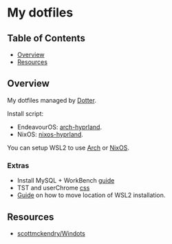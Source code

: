 # My dotfiles

## **Table of Contents**

- [Overview](#overview)
- [Resources](#resources)

## Overview

My dotfiles managed by [Dotter](https://github.com/SuperCuber/dotter/).

Install script:

- EndeavourOS: [arch-hyprland](https://github.com/vunhatchuong/arch-hyprland).
- NixOS: [nixos-hyprland](https://github.com/vunhatchuong/nixos-hyprland).

You can setup WSL2 to use [Arch](https://github.com/yuk7/ArchWSL) or [NixOS](https://github.com/vunhatchuong/nixos-hyprland?tab=readme-ov-file#wsl).

### Extras

- Install MySQL + WorkBench [guide](https://gist.github.com/vunhatchuong/fb5a408f0931b754f494cdefb89f15e4)
- TST and userChrome [css](https://gist.github.com/vunhatchuong/08f1c6ab3c7a01bdbcd155d0c65bb42f)
- [Guide](https://gist.github.com/vunhatchuong/4a71b7894aa98f74993cf03b99d5b5ad) on how to move location of WSL2 installation.

## Resources

- [scottmckendry/Windots](https://github.com/scottmckendry/Windots)
